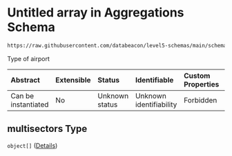 # Untitled array in Aggregations Schema

```txt
https://raw.githubusercontent.com/databeacon/level5-schemas/main/schemas/rest/aggregations.schema.json#/properties/multisectors
```

Type of airport

| Abstract            | Extensible | Status         | Identifiable            | Custom Properties | Additional Properties | Access Restrictions | Defined In                                                                                   |
| :------------------ | :--------- | :------------- | :---------------------- | :---------------- | :-------------------- | :------------------ | :------------------------------------------------------------------------------------------- |
| Can be instantiated | No         | Unknown status | Unknown identifiability | Forbidden         | Allowed               | none                | [aggregations.schema.json\*](../../out/rest/aggregations.schema.json "open original schema") |

## multisectors Type

`object[]` ([Details](aggregations-properties-multisectors-items.md))
